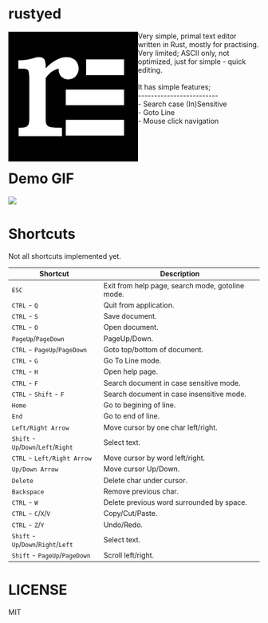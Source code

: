 # rustyed
<img align="left" style="width:260px" src="assets/rustyed_icon.png">
Very simple, primal text editor written in Rust, mostly for practising.<br>
Very limited; ASCII only, not optimized, just for simple - quick editing.<br><br>
It has simple features;<br>-------------------------<br> - Search case (In)Sensitive<br> - Goto Line<br> - Mouse click navigation<br><br><br><br>

# Demo GIF

![](assets/rustyeddemo.gif)

# Shortcuts
Not all shortcuts implemented yet.

| Shortcut                             | Description                                      |
| ------------------------------------ | ------------------------------------------------ |
| `ESC`                                | Exit from help page, search mode, gotoline mode. |
| `CTRL` - `Q`                         | Quit from application.                           |
| `CTRL` - `S`                         | Save document.                                   |
| `CTRL` - `O`                         | Open document.                                   |
| `PageUp`/`PageDown`                  | PageUp/Down.                                     |
| `CTRL` - `PageUp`/`PageDown`         | Goto top/bottom of document.                     |
| `CTRL` - `G`                         | Go To Line mode.                                 |
| `CTRL` - `H`                         | Open help page.                                  |
| `CTRL` - `F`                         | Search document in case sensitive mode.          |
| `CTRL` - `Shift` - `F`               | Search document in case insensitive mode.        |
| `Home`                               | Go to begining of line.                          |
| `End`                                | Go to end of line.                               |
| `Left/Right Arrow`                   | Move cursor by one char left/right.              |
| `Shift` - `Up`/`Down`/`Left`/`Right`           | Select text.                                     |
| `CTRL` - `Left/Right Arrow`          | Move cursor by word left/right.                  |
| `Up/Down Arrow`                      | Move cursor Up/Down.                             |
| `Delete`                             | Delete char under cursor.                        |
| `Backspace`                          | Remove previous char.                            |
| `CTRL` - `W`                         | Delete previous word surrounded by space.          |
| `CTRL` - `C`/`X`/`V`                 | Copy/Cut/Paste.                                  |
| `CTRL` - `Z`/`Y`                     | Undo/Redo.                                       |
| `Shift` - `Up`/`Down`/`Right`/`Left` | Select text.                                     |
| `Shift` - `PageUp`/`PageDown`        | Scroll left/right.                               |

# LICENSE
MIT
